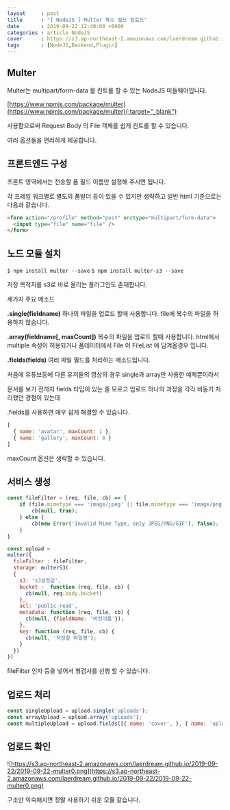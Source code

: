 ```yaml
---
layout     : post
title      : "[ NodeJS ] Multer 복수 필드 업로드"
date       : 2019-09-22 12:40:00 +0900
categories : article NodeJS
cover      : https://s3.ap-northeast-2.amazonaws.com/laerdream.github.io/cover/node.jpg
tags       : [NodeJS,Backend,Plugin]
---
```



## Multer

Multer는 multipart/form-data 를 컨트롤 할 수 있는 NodeJS 미들웨어입니다.

[https://www.npmjs.com/package/multer](https://www.npmjs.com/package/multer){:target="_blank"}

사용함으로써 Request Body 의 File 객체를 쉽게 컨트롤 할 수 있습니다.

여러 옵션들을 편리하게 제공합니다.

## 프론트엔드 구성

프론트 영역에서는 전송할 폼 필드 이름만 설정해 주시면 됩니다.

각 프레임 워크별로 별도의 폼빌더 등이 있을 수 있지만 생략하고 일반 html 기준으로는 다음과 같습니다.

```html
<form action="/profile" method="post" enctype="multipart/form-data">
  <input type="file" name="file" />
</form>
```

## 노드 모듈 설치

`$ npm install multer --save`
`$ npm install multer-s3 --save`

저장 목적지를 s3로 바로 올리는 플러그인도 존재합니다.

세가지 주요 메소드

**.single(fieldname)**
하나의 파일을 업로드 할때 사용합니다. file에 복수의 파일을 허용하지 않습니다.

**.array(fieldname[, maxCount])**
복수의 파일을 업로드 할때 사용합니다. html에서 multiple 속성이 허용되거나 폼데이터에서 File 이 FileList 에 담겨올경우 입니다.

**.fields(fields)**
여러 파일 필드를 처리하는 메소드입니다.

처음에 유튜브등에 다른 유저들의 영상의 경우 single과 array만 사용한 예제뿐이라서

문서를 보기 전까지 fields 타입이 있는 줄 모르고 업로드 하나의 과정을 각각 비동기 처리했던 경험이 있는데

.fields를 사용하면 매우 쉽게 해결할 수 있습니다.

```javascript
[
  { name: 'avatar', maxCount: 1 },
  { name: 'gallery', maxCount: 8 }
]
```

maxCount 옵션은 생략할 수 있습니다.


## 서비스 생성

```javascript
const fileFilter = (req, file, cb) => {
    if (file.mimetype === 'image/jpeg' || file.mimetype === 'image/png' || file.mimetype === 'image/gif') {
        cb(null, true);
    } else {
        cb(new Error('Invalid Mime Type, only JPEG/PNG/GIF'), false);
    }
}

const upload =
multer({
  fileFilter : fileFilter,
  storage: multerS3(
  {
    s3: 's3설정값',
    bucket :  function (req, file, cb) {
      cb(null, req.body.bucket)
    },
    acl: 'public-read',
    metadata: function (req, file, cb) {
      cb(null, {fieldName: '버킷이름'});
    },
    key: function (req, file, cb) {
      cb(null, '저장할 파일명');
    }
  })
})
```
fileFilter 인자 등을 넣어서 형검사를 선행 할 수 있습니다.

## 업로드 처리

```javascript
const singleUpload = upload.single('uploads');
const arrayUpload = upload.array('uploads');
const multipleUpload = upload.fields([{ name: 'cover', }, { name: 'uploads', }]);
```

## 업로드 확인
![https://s3.ap-northeast-2.amazonaws.com/laerdream.github.io/2019-09-22/2019-09-22-multer0.png](https://s3.ap-northeast-2.amazonaws.com/laerdream.github.io/2019-09-22/2019-09-22-multer0.png)

구조만 익숙해지면 정말 사용하기 쉬운 모듈 같습니다.